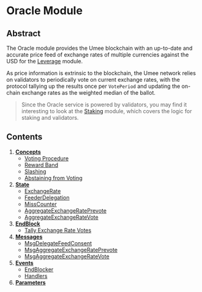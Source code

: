 # Oracle Module

## Abstract

The Oracle module provides the Umee blockchain with an up-to-date and accurate price feed of exchange rates of multiple currencies against the USD for the [Leverage](../../leverage/spec/README.md) module.

As price information is extrinsic to the blockchain, the Umee network relies on validators to periodically vote on current exchange rates, with the protocol tallying up the results once per `VotePeriod` and updating the on-chain exchange rates as the weighted median of the ballot.

> Since the Oracle service is powered by validators, you may find it interesting to look at the [Staking](https://github.com/cosmos/cosmos-sdk/tree/master/x/staking/spec/README.md) module, which covers the logic for staking and validators.

## Contents

1. **[Concepts](01_concepts.md)**
    - [Voting Procedure](01_concepts.md#Voting-Procedure)
    - [Reward Band](01_concepts.md#Reward-Band)
    - [Slashing](01_concepts.md#Slashing)
    - [Abstaining from Voting](01_concepts.md#Abstaining-from-Voting)
2. **[State](02_state.md)**
    - [ExchangeRate](02_state.md#ExchangeRate)
    - [FeederDelegation](02_state.md#FeederDelegation)
    - [MissCounter](02_state.md#MissCounter)
    - [AggregateExchangeRatePrevote](02_state.md#AggregateExchangeRatePrevote)
    - [AggregateExchangeRateVote](02_state.md#AggregateExchangeRateVote)
3. **[EndBlock](03_end_block.md)**
    - [Tally Exchange Rate Votes](03_end_block.md#Tally-Exchange-Rate-Votes)
4. **[Messages](04_messages.md)**
    - [MsgDelegateFeedConsent](04_messages.md#MsgDelegateFeedConsent)
    - [MsgAggregateExchangeRatePrevote](04_messages.md#MsgAggregateExchangeRatePrevote)
    - [MsgAggregateExchangeRateVote](04_messages.md#MsgAggregateExchangeRateVote)
5. **[Events](05_events.md)**
    - [EndBlocker](05_events.md#EndBlocker)
    - [Handlers](05_events.md#Handlers)
6. **[Parameters](06_params.md)**

